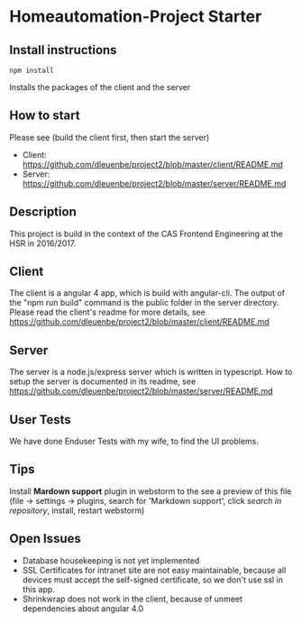 # Homeautomation-Project Starter

## Install instructions
```
npm install 
```
Installs the packages of the client and the server

## How to start
Please see (build the client first, then start the server)
+ Client: https://github.com/dleuenbe/project2/blob/master/client/README.md
+ Server: https://github.com/dleuenbe/project2/blob/master/server/README.md

## Description
This project is build in the context of the CAS Frontend Engineering at the HSR in 2016/2017.

## Client
The client is a angular 4 app, which is build with angular-cli. The output of the "npm run build" command is the public folder in the server directory.
Please read the client's readme for more details, see https://github.com/dleuenbe/project2/blob/master/client/README.md

## Server
The server is a node.js/express server which is written in typescript. How to setup the server is documented in its readme, see
https://github.com/dleuenbe/project2/blob/master/server/README.md

## User Tests
We have done Enduser Tests with my wife, to find the UI problems.
 
## Tips
Install **Mardown support** plugin in webstorm to the see a preview of this file (file -> settings -> plugins, search for 'Markdown support', click *search in repository*, install, restart webstorm)

## Open Issues
+ Database housekeeping is not yet implemented
+ SSL Certificates for intranet site are not easy maintainable, because all devices must accept the self-signed certificate, so we don't use ssl in this app.
+ Shrinkwrap does not work in the client, because of unmeet dependencies about angular 4.0
